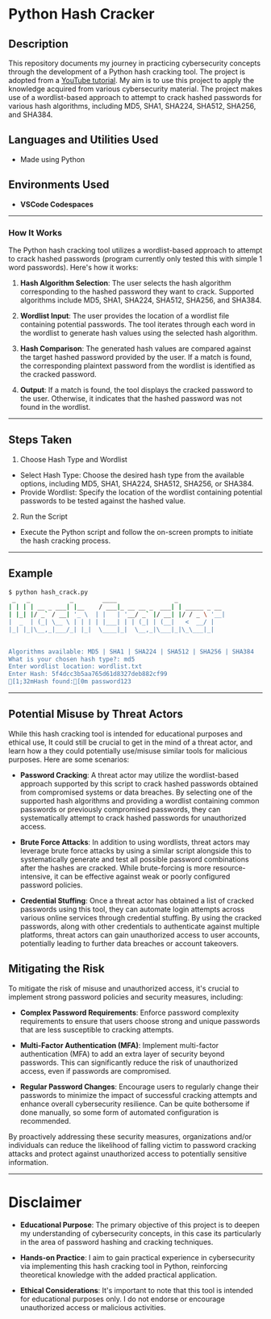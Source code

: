 # Python Hash Cracker

## Description

This repository documents my journey in practicing cybersecurity concepts through the development of a Python hash cracking tool. The project is adopted from a [YouTube tutorial](https://www.youtube.com/watch?v=eHugvb5NeI4). My aim is to use this project to apply the knowledge acquired from various cybersecurity material.
The project makes use of a wordlist-based approach to attempt to crack hashed passwords for various hash algorithms, including MD5, SHA1, SHA224, SHA512, SHA256, and SHA384.

<h2>Languages and Utilities Used</h2>

- Made using Python

<h2>Environments Used </h2>

- <b>VSCode Codespaces</b>

---

### How It Works

The Python hash cracking tool utilizes a wordlist-based approach to attempt to crack hashed passwords (program currently only tested this with simple 1 word passwords). Here's how it works:

1. **Hash Algorithm Selection**: The user selects the hash algorithm corresponding to the hashed password they want to crack. Supported algorithms include MD5, SHA1, SHA224, SHA512, SHA256, and SHA384.

2. **Wordlist Input**: The user provides the location of a wordlist file containing potential passwords. The tool iterates through each word in the wordlist to generate hash values using the selected hash algorithm.

3. **Hash Comparison**: The generated hash values are compared against the target hashed password provided by the user. If a match is found, the corresponding plaintext password from the wordlist is identified as the cracked password.

4. **Output**: If a match is found, the tool displays the cracked password to the user. Otherwise, it indicates that the hashed password was not found in the wordlist.

---

## Steps Taken
1. Choose Hash Type and Wordlist
- Select Hash Type: Choose the desired hash type from the available options, including MD5, SHA1, SHA224, SHA512, SHA256, or SHA384.
- Provide Wordlist: Specify the location of the wordlist containing potential passwords to be tested against the hashed value.
2. Run the Script
- Execute the Python script and follow the on-screen prompts to initiate the hash cracking process.
  
---

## Example

```bash
$ python hash_crack.py
 _   _           _        ____                _             
| | | | __ _ ___| |__    / ___|_ __ __ _  ___| | _____ _ __ 
| |_| |/ _` / __| '_ \  | |   | '__/ _` |/ __| |/ / _ \ '__|
|  _  | (_| \__ \ | | | | |___| | | (_| | (__|   <  __/ |   
|_| |_|\__,_|___/_| |_|  \____|_|  \__,_|\___|_|\_\___|_|   
                                                            

Algorithms available: MD5 | SHA1 | SHA224 | SHA512 | SHA256 | SHA384
What is your chosen hash type?: md5
Enter wordlist location: wordlist.txt
Enter Hash: 5f4dcc3b5aa765d61d8327deb882cf99
[1;32mHash found:[0m password123
```

---

## Potential Misuse by Threat Actors

While this hash cracking tool is intended for educational purposes and ethical use, It could still be crucial to get in the mind of a threat actor, and learn how a they could potentially use/misuse similar tools for malicious purposes. Here are some scenarios:

- **Password Cracking**: A threat actor may utilize the wordlist-based approach supported by this script to crack hashed passwords obtained from compromised systems or data breaches. By selecting one of the supported hash algorithms and providing a wordlist containing common passwords or previously compromised passwords, they can systematically attempt to crack hashed passwords for unauthorized access.

- **Brute Force Attacks**: In addition to using wordlists, threat actors may leverage brute force attacks by using a similar script alongside this to systematically generate and test all possible password combinations after the hashes are cracked. While brute-forcing is more resource-intensive, it can be effective against weak or poorly configured password policies.

- **Credential Stuffing**: Once a threat actor has obtained a list of cracked passwords using this tool, they can automate login attempts across various online services through credential stuffing. By using the cracked passwords, along with other credentials to authenticate against multiple platforms, threat actors can gain unauthorized access to user accounts, potentially leading to further data breaches or account takeovers.

## Mitigating the Risk

To mitigate the risk of misuse and unauthorized access, it's crucial to implement strong password policies and security measures, including:

- **Complex Password Requirements**: Enforce password complexity requirements to ensure that users choose strong and unique passwords that are less susceptible to cracking attempts.

- **Multi-Factor Authentication (MFA)**: Implement multi-factor authentication (MFA) to add an extra layer of security beyond passwords. This can significantly reduce the risk of unauthorized access, even if passwords are compromised.

- **Regular Password Changes**: Encourage users to regularly change their passwords to minimize the impact of successful cracking attempts and enhance overall cybersecurity resilience. Can be quite bothersome if done manually, so some form of automated configuration is recommended.

By proactively addressing these security measures, organizations and/or individuals can reduce the likelihood of falling victim to password cracking attacks and protect against unauthorized access to potentially sensitive information.

---

# Disclaimer

- **Educational Purpose**: The primary objective of this project is to deepen my understanding of cybersecurity concepts, in this case its particularly in the area of password hashing and cracking techniques.
  
- **Hands-on Practice**:  I aim to gain practical experience in cybersecurity via implementing this hash cracking tool in Python, reinforcing theoretical knowledge with the added practical application.

- **Ethical Considerations**: It's important to note that this tool is intended for educational purposes only. I do not endorse or encourage unauthorized access or malicious activities.
